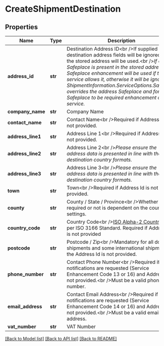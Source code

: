 # CreateShipmentDestination

## Properties
Name | Type | Description | Notes
------------ | ------------- | ------------- | -------------
**address_id** | **str** | Destination Address ID&lt;br /&gt;If supplied all destination address fields will be ignored and the stored address will be used.&lt;br /&gt;*If a Safeplace is present in the stored address, the Safeplace enhancement will be used if the service allows it, otherwise it will be ignored. ShipmentInformation.ServiceOptions.Safeplace overrides the address Safeplace and forces Safeplace to be required enhancement of the service.* | [optional] 
**company_name** | **str** | Company Name | [optional] 
**contact_name** | **str** | Contact Name&lt;br /&gt;Required if Address Id is not provided. | [optional] 
**address_line1** | **str** | Address Line 1&lt;br /&gt;Required if Address Id is not provided. | [optional] 
**address_line2** | **str** | Address Line 2&lt;br /&gt;*Please ensure the address data is presented in line with the destination country formats.* | [optional] 
**address_line3** | **str** | Address Line 3&lt;br /&gt;*Please ensure the address data is presented in line with the destination country formats.* | [optional] 
**town** | **str** | Town&lt;br /&gt;Required if Address Id is not provided. | [optional] 
**county** | **str** | County / State / Province&lt;br /&gt;Whether this is required or not is dependent on the country settings. | [optional] 
**country_code** | **str** | Country Code&lt;br /&gt;[ISO Alpha-2 Country Code](https://www.nationsonline.org/oneworld/country_code_list.htm)  per ISO 3166 Standard.  Required if Address Id is not provided | [optional] 
**postcode** | **str** | Postcode / Zip&lt;br /&gt;Mandatory for all domestic shipments and some international shipments if the Address Id is not provided. | [optional] 
**phone_number** | **str** | Contact Phone Number&lt;br /&gt;Required if SMS notifications are requested (Service Enhancement Code 13 or 16) and Address Id is not provided.&lt;br /&gt;Must be a valid phone number. | [optional] 
**email_address** | **str** | Contact Email Address&lt;br /&gt;Required if email notifications are requested (Service Enhancement Code 14 or 16) and Address Id is not provided.&lt;br /&gt;Must be a valid email address. | [optional] 
**vat_number** | **str** | VAT Number | [optional] 

[[Back to Model list]](../README.md#documentation-for-models) [[Back to API list]](../README.md#documentation-for-api-endpoints) [[Back to README]](../README.md)

